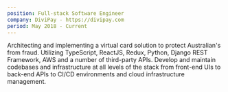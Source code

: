 ```yaml
---
position: Full-stack Software Engineer
company: DiviPay - https://divipay.com
period: May 2018 - Current
---
```


Architecting and implementing a virtual card solution to protect Australian's from fraud. Utilizing TypeScript, ReactJS, Redux, Python, Django REST Framework, AWS and a number of third-party APIs. Develop and maintain codebases and infrastructure at all levels of the stack from front-end UIs to back-end APIs to CI/CD environments and cloud infrastructure management.
